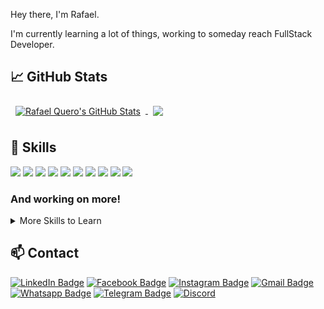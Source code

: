 

Hey there, I'm Rafael.

I'm currently learning a lot of things, working to someday reach FullStack Developer.

## &#x1f4c8; GitHub Stats

<a href="https://github.com/rafaelkero">
	  <img align="center" style="margin:0.5rem" src="https://github-readme-stats.vercel.app/api?username=rafaelkero&show_icons=true&line_height=27&count_private=true&title_color=ffffff&text_color=c9cacc&icon_color=4AB097&bg_color=1A2B34" alt="Rafael Quero's GitHub Stats" />
</a>
<a href="https://github.com/rafaelkero">
	  <img align="center" style="margin:0.5rem" src="https://github-readme-stats.vercel.app/api/top-langs/?username=rafaelkero&title_color=ffffff&text_color=c9cacc&icon_color=4AB197&bg_color=1A2B34" />
</a>
<br>
	
## 💼 Skills

![](https://img.shields.io/badge/Tools-Photoshop-informational?style=flat&logo=Adobe-Photoshop&logoColor=white&color=4AB197)
![](https://img.shields.io/badge/Tools-Illustrator-informational?style=flat&logo=Adobe-Illustrator&logoColor=white&color=4AB197)
![](https://img.shields.io/badge/Tools-Figma-informational?style=flat&logo=Figma&logoColor=white&color=4AB197)
![](https://img.shields.io/badge/Tools-Git-informational?style=flat&logo=Git&logoColor=white&color=4AB197)
![](https://img.shields.io/badge/Tools-GitHub-informational?style=flat&logo=GitHub&logoColor=white&color=4AB197)
![](https://img.shields.io/badge/Code-HTML-informational?style=flat&logo=html5&logoColor=white&color=4AB197)
![](https://img.shields.io/badge/Code-CSS-informational?style=flat&logo=css&logoColor=white&color=4AB197)
![](https://img.shields.io/badge/Code-JavaScript-informational?style=flat&logo=JavaScript&logoColor=white&color=4AB197)
![](https://img.shields.io/badge/Code-JSON-informational?style=flat&logo=json&logoColor=white&color=4AB197)
![](https://img.shields.io/badge/Code-MySQL-informational?style=flat&logo=MySQL&logoColor=white&color=4AB197)
<h3>And working on more! </h3>

<details>
  
<summary>More Skills to Learn</summary>
  
<br>

![](https://img.shields.io/badge/Code-TypeScript-informational?style=flat&logo=TypeScript&logoColor=white&color=4AB197)
![](https://img.shields.io/badge/Code-React-informational?style=flat&logo=react&logoColor=white&color=4AB197)
![](https://img.shields.io/badge/Code-Angular-informational?style=flat&logo=angular&logoColor=white&color=4AB197)
![](https://img.shields.io/badge/Tools-Docker-informational?style=flat&logo=docker&logoColor=white&color=4AB197)
![](https://img.shields.io/badge/Code-Vue-informational?style=flat&logo=vue&logoColor=white&color=4AB197)
![](https://img.shields.io/badge/Code-Redux-informational?style=flat&logo=Redux&logoColor=white&color=4AB197)
![](https://img.shields.io/badge/Code-MongoDB-informational?style=flat&logo=MongoDB&logoColor=white&color=4AB197)
![](https://img.shields.io/badge/Code-CSharp-informational?style=flat&logo=c-sharp&logoColor=white&color=4AB197)
![](https://img.shields.io/badge/Code-.NET-informational?style=flat&logo=.net&logoColor=white&color=4AB197)
![](https://img.shields.io/badge/Tools-NPM-informational?style=flat&logo=npm&logoColor=white&color=4AB197)
![](https://img.shields.io/badge/Tools-Postman-informational?style=flat&logo=Postman&logoColor=white&color=4AB197)
![](https://img.shields.io/badge/Tools-GitLab-informational?style=flat&logo=GitLab&logoColor=white&color=4AB197)

</details>

## 📫 Contact

[![LinkedIn Badge](https://img.shields.io/badge/LinkedIn-Profile?style=flat&logo=linkedin&logoColor=white&color=0D76A8)](https://www.linkedin.com/in/rafaelkero/)
[![Facebook Badge](https://img.shields.io/badge/Facebook-Profile?style=flat&logo=Facebook&logoColor=white&color=035bae)](https://www.facebook.com/rafaelkero)
[![Instagram Badge](https://img.shields.io/badge/Instagram-Profile?style=flat&logo=Instagram&logoColor=white&color=f3126e)](https://www.instagram.com/rafaelkero)
[![Gmail Badge](https://img.shields.io/badge/Gmail-Profile?style=flat&logo=gmail&logoColor=white&color=e14545)](mailto=rafaelkero@gmail.com)
[![Whatsapp Badge](https://img.shields.io/badge/Whatsapp-Profile?style=flat&logo=whatsapp&logoColor=white&color=24b60a)](https://api.whatsapp.com/send?phone=5544991222999)
[![Telegram Badge](https://img.shields.io/badge/Telegram-Profile?style=flat&logo=telegram&logoColor=white&color=0D76A8)](https://t.me/highdb)
[![Discord](https://img.shields.io/badge/Discord-XAPS%233136-informational?style=flat&logo=discord&logoColor=white&color=0a82b6)]()
